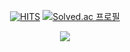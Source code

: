 <div align="center">

  <div align="center">

  [![HITS](https://myhits.vercel.app/api/hit/https%3A%2F%2Fgithub.com%2FAssembleCat?color=purple&label=HITS&size=small)](https://myhits.vercel.app) 
  [![Solved.ac 프로필](http://mazassumnida.wtf/api/mini/generate_badge?boj=cheonshin99)](https://solved.ac/cheonshin99)

  </div>

![](https://nirzak-streak-stats.vercel.app/?user=assemblecat&theme=default_repocard&hide_border=false)

</div>
